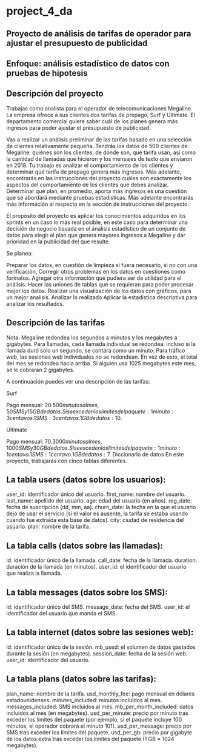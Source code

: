 # project_4_da

## Proyecto de análisis de tarifas de operador para ajustar el presupuesto de publicidad

## Enfoque: análisis estadístico de datos con pruebas de hipotesis

## Descripción del proyecto
Trabajas como analista para el operador de telecomunicaciones Megaline. La empresa ofrece a sus clientes dos tarifas de prepago, Surf y Ultimate. El departamento comercial quiere saber cuál de los planes genera más ingresos para poder ajustar el presupuesto de publicidad.

Vas a realizar un análisis preliminar de las tarifas basado en una selección de clientes relativamente pequeña. Tendrás los datos de 500 clientes de Megaline: quiénes son los clientes, de dónde son, qué tarifa usan, así como la cantidad de llamadas que hicieron y los mensajes de texto que enviaron en 2018. Tu trabajo es analizar el comportamiento de los clientes y determinar qué tarifa de prepago genera más ingresos. Más adelante, encontrarás en las instrucciones del proyecto cuáles son exactamente los aspectos del comportamiento de los clientes que debes analizar. Determinar qué plan, en promedio, aporta más ingresos es una cuestión que se abordará mediante pruebas estadísticas. Más adelante encontrarás más información al respecto en la sección de instrucciones del proyecto.

El propósito del proyecto es aplicar los conocimientos adquiridos en los sprints en un caso lo más real posible, en este caso para determinar una decisión de negocio basada en el ánalisis estadístico de un conjunto de datos para elegir el plan que genera mayores ingresos a Megaline y dar prioridad en la publicidad del que resulte.

Se planea:

Preparar los datos, en cuestión de limpieza si fuera necesario, si no con una verificación,
Corregir otros problemas en los datos en cuestiones como formatos.
Agregar otra información que pudiera ser de utilidad para el análisis.
Hacer las uniones de tablas que se requieran para poder procesar mejor los datos.
Realizar una visualización de los datos con gráficos, para un mejor analisis.
Analizar lo realizado
Aplicar la estadistica descriptiva para analizar los resultados.

## Descripción de las tarifas
Nota: Megaline redondea los segundos a minutos y los megabytes a gigabytes. Para llamadas, cada llamada individual se redondea: incluso si la llamada duró solo un segundo, se contará como un minuto. Para tráfico web, las sesiones web individuales no se redondean. En vez de esto, el total del mes se redondea hacia arriba. Si alguien usa 1025 megabytes este mes, se le cobrarán 2 gigabytes.

A continuación puedes ver una descripción de las tarifas:

Surf

Pago mensual: 20$.
500 minutos al mes, 50 SMS y 15 GB de datos.
Si se exceden los límites del paquete:
1 minuto: 3 centavos.
1 SMS: 3 centavos.
1 GB de datos: 10$.

Ultimate

Pago mensual: 70$.
3000 minutos al mes, 1000 SMS y 30 GB de datos.
Si se exceden los límites del paquete:
1 minuto: 1 centavo.
1 SMS: 1 centavo.
1 GB de datos: 7$.
Diccionario de datos
En este proyecto, trabajarás con cinco tablas diferentes.

## La tabla users (datos sobre los usuarios):
 
user_id: identificador único del usuario.
first_name: nombre del usuario.
last_name: apellido del usuario.
age: edad del usuario (en años).
reg_date: fecha de suscripción (dd, mm, aa).
churn_date: la fecha en la que el usuario dejó de usar el servicio (si el valor es ausente, la tarifa se estaba usando cuando fue extraída esta base de datos).
city: ciudad de residencia del usuario.
plan: nombre de la tarifa.

## La tabla calls (datos sobre las llamadas):
 
id: identificador único de la llamada.
call_date: fecha de la llamada.
duration: duración de la llamada (en minutos).
user_id: el identificador del usuario que realiza la llamada.

## La tabla messages (datos sobre los SMS):
 
id: identificador único del SMS.
message_date: fecha del SMS.
user_id: el identificador del usuario que manda el SMS.

## La tabla internet (datos sobre las sesiones web):
 
id: identificador único de la sesión.
mb_used: el volumen de datos gastados durante la sesión (en megabytes).
session_date: fecha de la sesión web.
user_id: identificador del usuario.

## La tabla plans (datos sobre las tarifas):
 
plan_name: nombre de la tarifa.
usd_monthly_fee: pago mensual en dólares estadounidenses.
minutes_included: minutos incluidos al mes.
messages_included: SMS incluidos al mes.
mb_per_month_included: datos incluidos al mes (en megabytes).
usd_per_minute: precio por minuto tras exceder los límites del paquete (por ejemplo, si el paquete incluye 100 minutos, el operador cobrará el minuto 101).
usd_per_message: precio por SMS tras exceder los límites del paquete.
usd_per_gb: precio por gigabyte de los datos extra tras exceder los límites del paquete (1 GB = 1024 megabytes).

